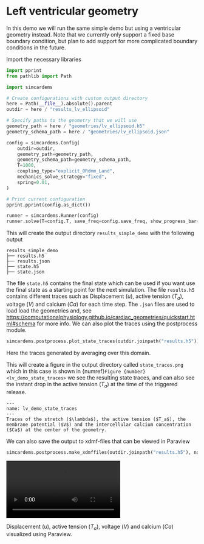 # Left ventricular geometry

In this demo we will run the same simple demo but using a ventricular geometry instead.
Note that we currently only support a fixed base boundary condition, but plan to add support for
more complicated boundary conditions in the future.

Import the necessary libraries


```python
import pprint
from pathlib import Path
```

```python
import simcardems
```

```python
# Create configurations with custom output directory
here = Path(__file__).absolute().parent
outdir = here / "results_lv_ellipsoid"
```

```python
# Specify paths to the geometry that we will use
geometry_path = here / "geometries/lv_ellipsoid.h5"
geometry_schema_path = here / "geometries/lv_ellipsoid.json"
```

```python
config = simcardems.Config(
    outdir=outdir,
    geometry_path=geometry_path,
    geometry_schema_path=geometry_schema_path,
    T=1000,
    coupling_type="explicit_ORdmm_Land",
    mechanics_solve_strategy="fixed",
    spring=0.01,
)
```


```python
# Print current configuration
pprint.pprint(config.as_dict())
```

```python
runner = simcardems.Runner(config)
runner.solve(T=config.T, save_freq=config.save_freq, show_progress_bar=True)
```


This will create the output directory `results_simple_demo` with the following output

```
results_simple_demo
├── results.h5
├── results.json
├── state.h5
├── state.json
```
The file `state.h5` contains the final state which can be used if you want use the final state as a starting point for the next simulation.
The file `results.h5` contains different traces such as Displacement ($u$), active tension ($T_a$), voltage ($V$) and calcium ($Ca$) for each time step.
The `.json` files are used to load load the geometries and, see https://computationalphysiology.github.io/cardiac_geometries/quickstart.html#schema for more info.
We can also plot the traces using the postprocess module.




```python
simcardems.postprocess.plot_state_traces(outdir.joinpath("results.h5"))
```


Here the traces generated by averaging over this domain.



This will create a figure in the output directory called `state_traces.png` which in this case is shown in {numref}`Figure {number} <lv_demo_state_traces>` we see the resulting state traces, and can also see the instant drop in the active tension ($T_a$) at the time of the triggered release.

```{figure} figures/lv_demo_state_traces.png
---
name: lv_demo_state_traces
---
Traces of the stretch ($\lambda$), the active tension ($T_a$), the membrane potential ($V$) and the intercellular calcium concentration ($Ca$) at the center of the geometry.
```



We can also save the output to xdmf-files that can be viewed in Paraview


```python
simcardems.postprocess.make_xdmffiles(outdir.joinpath("results.h5"), names=["u"])
```

<video controls src="./_static/lv_ellipsoid.mp4"></video>

Displacement ($u$), active tension ($T_a$), voltage ($V$) and calcium ($Ca$) visualized using Paraview.
```
